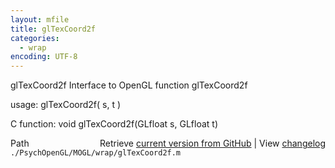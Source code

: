 ```yaml
---
layout: mfile
title: glTexCoord2f
categories:
  - wrap
encoding: UTF-8
---
```


glTexCoord2f  Interface to OpenGL function glTexCoord2f

usage:  glTexCoord2f\( s, t \)

C function:  void glTexCoord2f\(GLfloat s, GLfloat t\)


<div class="code_header" style="text-align:right;">
  <span style="float:left;">Path&nbsp;&nbsp;</span> <span class="counter">Retrieve <a href=
  "https://raw.github.com/Psychtoolbox-3/Psychtoolbox-3/beta/./PsychOpenGL/MOGL/wrap/glTexCoord2f.m">current version from GitHub</a> | View <a href=
  "https://github.com/Psychtoolbox-3/Psychtoolbox-3/commits/beta/./PsychOpenGL/MOGL/wrap/glTexCoord2f.m">changelog</a></span>
</div>
<div class="code">
  <code>./PsychOpenGL/MOGL/wrap/glTexCoord2f.m</code>
</div>
